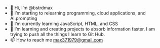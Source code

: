 - 👋 Hi, I’m @bstrdmax
- 👀 I’m starting to relearning programming, cloud applications, and Ai.prompting
- 🌱 I’m currently learning JavaScript, HTML, and CSS
- 💞️ I’m learning and creating projects to absorb information faster. I am trying to push all the things I learn to Git Hub. 
- 📫 How to reach me max371979@gmail.com

<!---
bstrdmax/bstrdmax is a ✨ special ✨ repository because its `README.md` (this file) appears on your GitHub profile.
You can click the Preview link to take a look at your changes.
--->

